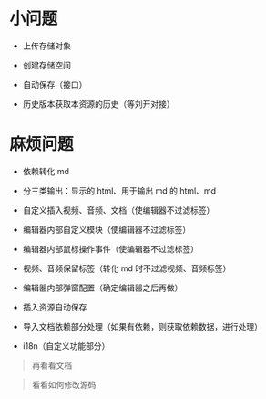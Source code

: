 # 小问题

- 上传存储对象

- 创建存储空间

- 自动保存（接口）

- 历史版本获取本资源的历史（等刘开对接）

# 麻烦问题

- 依赖转化 md

- 分三类输出：显示的 html、用于输出 md 的 html、md

- 自定义插入视频、音频、文档（使编辑器不过滤标签）

- 编辑器内部自定义模块（使编辑器不过滤标签）

- 编辑器内部鼠标操作事件（使编辑器不过滤标签）

- 视频、音频保留标签（转化 md 时不过滤视频、音频标签）

- 编辑器内部弹窗配置（确定编辑器之后再做）

- 插入资源自动保存

- 导入文档依赖部分处理（如果有依赖，则获取依赖数据，进行处理）

- i18n（自定义功能部分）

> 再看看文档

> 看看如何修改源码
